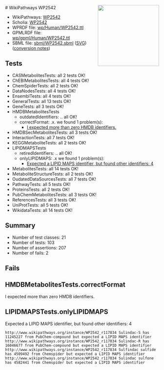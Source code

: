 <img style="float: right; width: 200px" src="../logo.png" />
# WikiPathways WP2542

* WikiPathways: [WP2542](https://identifiers.org/wikipathways:WP2542)
* Scholia: [WP2542](https://scholia.toolforge.org/wikipathways/WP2542)
* WPRDF file: [wp/Human/WP2542.ttl](../wp/Human/WP2542.ttl)
* GPMLRDF file: [wp/gpml/Human/WP2542.ttl](../wp/gpml/Human/WP2542.ttl)
* SBML file: [sbml/WP2542.sbml](../sbml/WP2542.sbml) ([SVG](../sbml/WP2542.svg)) ([conversion notes](../sbml/WP2542.txt))

## Tests
* CASMetabolitesTests: all 2 tests OK!
* ChEBIMetabolitesTests: all 4 tests OK!
* ChemSpiderTests: all 2 tests OK!
* DataNodesTests: all 4 tests OK!
* EnsemblTests: all 4 tests OK!
* GeneralTests: all 13 tests OK!
* GeneTests: all 3 tests OK!
* HMDBMetabolitesTests
    * outdatedIdentifiers: .. all OK!
    * correctFormat: .x. we found 1 problem(s):
        * [I expected more than zero HMDB identifiers.](#ad154c1e)
* HMDBSecMetabolitesTests: all 3 tests OK!
* InteractionTests: all 7 tests OK!
* KEGGMetaboliteTests: all 2 tests OK!
* LIPIDMAPSTests
    * retiredIdentifiers: .. all OK!
    * onlyLIPIDMAPS: .x we found 1 problem(s):
        * [Expected a LIPID MAPS identifier, but found other identifiers: 4](#48cc60bb)
* MetabolitesTests: all 14 tests OK!
* MetaboliteStructureTests: all 2 tests OK!
* OudatedDataSourcesTests: all 7 tests OK!
* PathwayTests: all 5 tests OK!
* ProteinsTests: all 2 tests OK!
* PubChemMetabolitesTests: all 3 tests OK!
* ReferencesTests: all 3 tests OK!
* UniProtTests: all 5 tests OK!
* WikidataTests: all 14 tests OK!


## Summary

* Number of test classes: 21
* Number of tests: 103
* Number of assertions: 207
* Number of fails: 2

## Fails

<a name="ad154c1e" />

## HMDBMetabolitesTests.correctFormat

I expected more than zero HMDB identifiers.
<a name="48cc60bb" />

## LIPIDMAPSTests.onlyLIPIDMAPS

Expected a LIPID MAPS identifier, but found other identifiers: 4
```
http://www.wikipathways.org/instance/WP2542_r117834 Sulindac-S has 11245227 from PubChem-compound but expected a LIPID MAPS identifier
http://www.wikipathways.org/instance/WP2542_r117834 Sulindac-R has 16046677 from PubChem-compound but expected a LIPID MAPS identifier
http://www.wikipathways.org/instance/WP2542_r117834 Sulfindac sulfide has 4509492 from Chemspider but expected a LIPID MAPS identifier
http://www.wikipathways.org/instance/WP2542_r117834 Sulindac sulfone has 4582441 from Chemspider but expected a LIPID MAPS identifier
```

